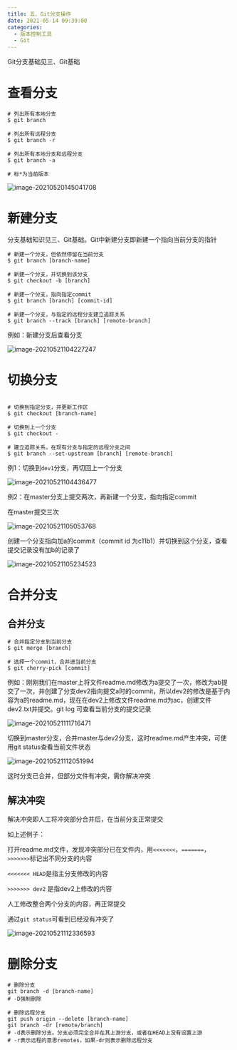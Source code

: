 ```yaml
---
title: 五、Git分支操作
date: 2021-05-14 09:39:00
categories:
  - 版本控制工具
  - Git
---
```


Git分支基础见三、Git基础

# 查看分支

```
# 列出所有本地分支
$ git branch

# 列出所有远程分支
$ git branch -r

# 列出所有本地分支和远程分支
$ git branch -a

# 标*为当前版本
```

![image-20210520145041708](五、Git分支操作/image-20210520145041708.png)

# 新建分支

分支基础知识见三、Git基础。Git中新建分支即新建一个指向当前分支的指针

```
# 新建一个分支，但依然停留在当前分支
$ git branch [branch-name]

# 新建一个分支，并切换到该分支
$ git checkout -b [branch]

# 新建一个分支，指向指定commit
$ git branch [branch] [commit-id]

# 新建一个分支，与指定的远程分支建立追踪关系
$ git branch --track [branch] [remote-branch]

```

例如：新建分支后查看分支

![image-20210521104227247](五、Git分支操作/image-20210521104227247.png)

# 切换分支

```

# 切换到指定分支，并更新工作区
$ git checkout [branch-name]

# 切换到上一个分支
$ git checkout -

# 建立追踪关系，在现有分支与指定的远程分支之间
$ git branch --set-upstream [branch] [remote-branch]

```

例1：切换到`dev1`分支，再切回上一个分支

![image-20210521104436477](五、Git分支操作/image-20210521104436477.png)

例2：在master分支上提交两次，再新建一个分支，指向指定commit

在master提交三次

![image-20210521105053768](五、Git分支操作/image-20210521105053768.png)

创建一个分支指向加a的commit（commit id 为c11b1）并切换到这个分支，查看提交记录没有加b的记录了

![image-20210521105234523](五、Git分支操作/image-20210521105234523.png)

# 合并分支

## 合并分支

```
# 合并指定分支到当前分支
$ git merge [branch]

# 选择一个commit，合并进当前分支
$ git cherry-pick [commit]
```

例如：刚刚我们在master上将文件readme.md修改为a提交了一次，修改为ab提交了一次，并创建了分支dev2指向提交a时的commit，所以dev2的修改是基于内容为a的readme.md，现在在dev2上修改文件readme.md为ac，创建文件dev2.txt并提交。git log 可查看当前分支的提交记录

![image-20210521111716471](五、Git分支操作/image-20210521111716471.png)

切换到master分支，合并master与dev2分支，这时readme.md产生冲突，可使用git status查看当前文件状态

![image-20210521112051994](五、Git分支操作/image-20210521112051994.png)

这时分支已合并，但部分文件有冲突，需你解决冲突

## 解决冲突

解决冲突即人工将冲突部分合并后，在当前分支正常提交

如上述例子：

打开readme.md文件，发现冲突部分已在文件内，用`<<<<<<<`，`=======`，`>>>>>>>`标记出不同分支的内容

`<<<<<<< HEAD`是指主分支修改的内容

`>>>>>>> dev2` 是指dev2上修改的内容

人工修改整合两个分支的内容，再正常提交

通过`git status`可看到已经没有冲突了

![image-20210521112336593](五、Git分支操作/image-20210521112336593.png)

# 删除分支

```
# 删除分支
git branch -d [branch-name]
# -D强制删除

# 删除远程分支
git push origin --delete [branch-name]
git branch -dr [remote/branch]
# -d表示删除分支。分支必须完全合并在其上游分支，或者在HEAD上没有设置上游
# -r表示远程的意思remotes，如果-dr则表示删除远程分支
```
